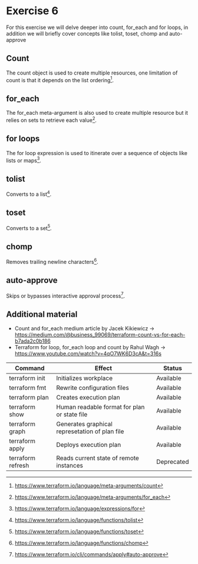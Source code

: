# Exercise 6

For this exercise we will delve deeper into count, for_each and for loops, in addition we will briefly cover concepts like tolist, toset, chomp and auto-approve

## Count

The count object is used to create multiple resources, one limitation of count is that it depends on the list ordering[^1].

## for_each

The for_each meta-argument is also used to create multiple resource but it relies on sets to retrieve each value[^2].

## for loops

The for loop expression is used to itinerate over a sequence of objects like lists or maps[^3].

## tolist

Converts to a list[^4].

## toset

Converts to a set[^5].

## chomp

Removes trailing newline characters[^6].

## auto-approve

Skips or bypasses interactive approval process[^7].

##  Additional material 

- Count and for_each medium article by Jacek Kikiewicz -> https://medium.com/@business_99069/terraform-count-vs-for-each-b7ada2c0b186
- Terraform for loop, for_each loop and count by Rahul Wagh -> https://www.youtube.com/watch?v=4qO7WK6D3cA&t=316s



Command           |  Effect                                          | Status
------------------|--------------------------------------------------|------------
terraform init    | Initializes workplace                            | Available
terraform fmt     | Rewrite configuration files                      | Available
terraform plan    | Creates execution plan                           | Available
terraform show    | Human readable format for plan or state file     | Available
terraform graph   | Generates graphical represetation of plan file   | Available
terraform apply   | Deploys execution plan                           | Available
terraform refresh | Reads current state of remote instances          | Deprecated

[^1]: https://www.terraform.io/language/meta-arguments/count
[^2]: https://www.terraform.io/language/meta-arguments/for_each
[^3]: https://www.terraform.io/language/expressions/for
[^4]: https://www.terraform.io/language/functions/tolist
[^5]: https://www.terraform.io/language/functions/toset
[^6]: https://www.terraform.io/language/functions/chomp
[^7]: https://www.terraform.io/cli/commands/apply#auto-approve
